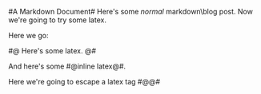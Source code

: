 #A Markdown Document#
Here's some *normal* markdown\blog post. Now we're going to try some latex.

Here we go:

#@
Here's some latex.
@#

And here's some #@inline latex@#.

Here we're going to escape a latex tag \#@\@#
